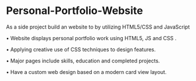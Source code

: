 # Personal-Portfolio-Website
As a side project build an website to by utilizing HTML5/CSS and JavaScript

• Website displays personal portfolio work using HTML5, JS and CSS .

• Applying creative use of CSS techniques to design features.

• Major pages include skills, education and completed projects.

• Have a custom web design based on a modern card view layout.

